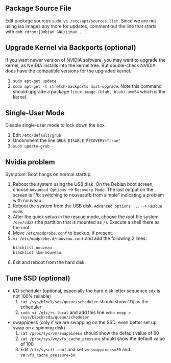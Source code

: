 ## Package Source File

Edit package sources `sudo vi /etc/apt/sources.list`. Since we are not using iso images any more for updates, comment out the line that starts with `deb cdrom:[Debian GNU/Linux ...`.

## Upgrade Kernel via Backports (optional)

If you want newer version of NVIDIA software, you may want to upgrade the kernel, as NVIDIA installs into the kernel tree. But double-check NVIDIA does have the compatible versions for the upgraded kernel.

1. `sudo apt-get update`.
2. `sudo apt-get -t stretch-backports dist-upgrade`. Note this command should upgrade a package `linux-image-(blah, blah)-amd64` which is the kernel.

## Single-User Mode

Disable single-user mode to lock down the box.

1. Edit `/etc/default/grub`
2. Uncomment the line `GRUB_DISABLE_RECOVERY="true"`
3. `sudo update-grub`

## Nvidia problem

Symptom: Boot hangs on normal startup.

1. Reboot the system using the USB disk. On the Debian boot screen, choose `Advanced Options` --> `Recovery Mode`. The last output on the screen is "fb: switching to nouveaufb from simple" indicating a problem with nouveau.
2. Reboot the system from the USB disk. `Advanced options ...` --> `Rescue mode`.
3. After the quick setup in the rescue mode, choose the root file system `/dev/sda2` (the partition that is mounted as `/`). Execute a shell there as the root.
4. Move `/etc/modprobe.conf` to backup, if present.
5. `vi /etc/modprobe.d/nouveau.conf` and add the following 2 lines:
    ```bash
    blacklist nouveau
    blacklist lbm-nouveau
    ```
6. Exit and reboot from the hard disk.

## Tune SSD (optional)

* I/O scheduler (optional, especially the hard disk letter sequence `sdx` is not 100% reliable)
    1. `cat /sys/block/sda/queue/scheduler` should show `CFQ` as the scheduler
    2. `sudo vi /etc/rc.local` and add this line `echo noop > /sys/block/sda/queue/scheduler`
* swappiness (only if we are swapping on the SSD; even better set up swap on a spinning disk)
    1. `cat /proc/sys/vm/swappiness` should show the default value of 60
    2. `cat /proc/sys/vm/vfs_cache_pressure` should show the default value of 100
    3. Edit `/etc/sysctl.conf` and set `vm.swappiness=30` and `vm.vfs_cache_pressure=50`
